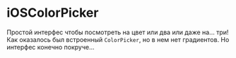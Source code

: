 # iOSColorPicker

Простой интерфес чтобы посмотреть на цвет или два или даже на... три!  
Как оказалось был встроенный `ColorPicker`, но в нем нет градиентов. Но интерфес конечно покруче...
